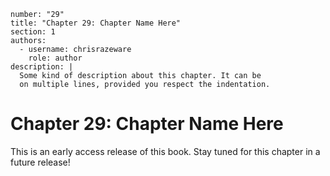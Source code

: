 ```metadata
number: "29"
title: "Chapter 29: Chapter Name Here"
section: 1
authors:
  - username: chrisrazeware
    role: author
description: |
  Some kind of description about this chapter. It can be
  on multiple lines, provided you respect the indentation.
```

# Chapter 29: Chapter Name Here

This is an early access release of this book. Stay tuned for this chapter in a future release!